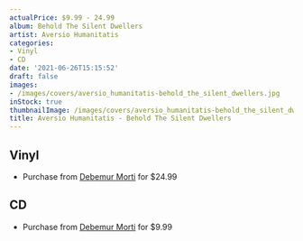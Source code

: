 ```yaml
---
actualPrice: $9.99 - 24.99
album: Behold The Silent Dwellers
artist: Aversio Humanitatis
categories:
- Vinyl
- CD
date: '2021-06-26T15:15:52'
draft: false
images:
- /images/covers/aversio_humanitatis-behold_the_silent_dwellers.jpg
inStock: true
thumbnailImage: /images/covers/aversio_humanitatis-behold_the_silent_dwellers-thumb.jpg
title: Aversio Humanitatis - Behold The Silent Dwellers
---
```


## Vinyl
* Purchase from [Debemur Morti](https://debemurmorti.aisamerch.com/item/98080) for $24.99
## CD
* Purchase from [Debemur Morti](https://debemurmorti.aisamerch.com/item/88807) for $9.99
